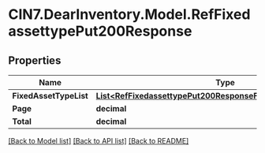 # CIN7.DearInventory.Model.RefFixedassettypePut200Response

## Properties

| Name                   | Type                                                                                                                                | Description | Notes      |
| ---------------------- | ----------------------------------------------------------------------------------------------------------------------------------- | ----------- | ---------- |
| **FixedAssetTypeList** | [**List&lt;RefFixedassettypePut200ResponseFixedAssetTypeListInner&gt;**](RefFixedassettypePut200ResponseFixedAssetTypeListInner.md) |             | [optional] |
| **Page**               | **decimal**                                                                                                                         |             | [optional] |
| **Total**              | **decimal**                                                                                                                         |             | [optional] |

[[Back to Model list]](../README.md#documentation-for-models) [[Back to API list]](../README.md#documentation-for-api-endpoints) [[Back to README]](../README.md)
